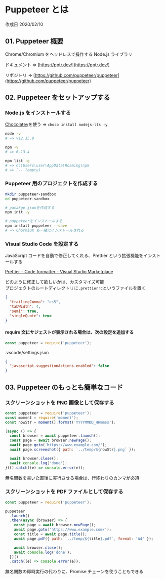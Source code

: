 # Puppeteer とは

作成日 2020/02/10

## 01. Puppeteer 概要

Chrome/Chromium をヘッドレスで操作する Node.js ライブラリ

ドキュメント => [https://pptr.dev/](https://pptr.dev/)

リポジトリ => [https://github.com/puppeteer/puppeteer](https://github.com/puppeteer/puppeteer)

## 02. Puppeteer をセットアップする

### Node.js をインストールする

[Chocolatey](https://chocolatey.org/)を使う => `choco install nodejs-lts -y`

```bash
node -v
# => v12.15.0

npm -v
# => 6.13.4

npm list -g
# => C:\Users\user\AppData\Roaming\npm
# => `-- (empty)
```

### Puppeteer 用のプロジェクトを作成する

```bash
mkdir puppeteer-sandbox
cd puppeteer-sandbox

# pacakge.jsonを作成する
npm init -y

# puppeteerをインストールする
npm install puppeteer --save
# => Chormium も一緒にインストールされる
```

### Visual Studio Code を設定する

JavaScript コードを自動で修正してくれる、Prettier という拡張機能をインストールする

[Prettier \- Code formatter \- Visual Studio Marketplace](https://marketplace.visualstudio.com/items?itemName=esbenp.prettier-vscode)

どのように修正して欲しいかは、カスタマイズ可能\
プロジェクトのルートディレクトリに`.prettierrc`というファイルを置く

```json
{
  "trailingComma": "es5",
  "tabWidth": 4,
  "semi": true,
  "singleQuote": true
}
```

#### require 文にサジェストが表示される場合は、次の設定を追加する

```javascript
const puppeteer = require('puppeteer');
```

.vscode/settings.json

```json
{
  "javascript.suggestionActions.enabled": false
}
```

## 03. Puppeteer のもっとも簡単なコード

### スクリーンショットを PNG 画像として保存する

```javascript
const puppeteer = require('puppeteer');
const moment = require('moment');
const nowStr = moment().format('YYYYMMDD_HHmmss');

(async () => {
  const browser = await puppeteer.launch();
  const page = await browser.newPage();
  await page.goto('https://www.example.com/');
  await page.screenshot({ path: `../temp/${nowStr}.png` });

  await browser.close();
  await console.log('done');
})().catch((e) => console.error(e));
```

無名関数を書いた直後に実行させる場合は、行終わりのカンマが必須

### スクリーンショットを PDF ファイルとして保存する

```javascript
const puppeteer = require('puppeteer');

puppeteer
  .launch()
  .then(async (browser) => {
    const page = await browser.newPage();
    await page.goto('https://www.example.com/');
    const title = await page.title();
    await page.pdf({ path: `../temp/${title}.pdf`, format: 'A4' });

    await browser.close();
    await console.log('done');
  })()
  .catch((e) => console.error(e));
```

無名関数の即時実行の代わりに、Promise チェーンを使うこともできる
